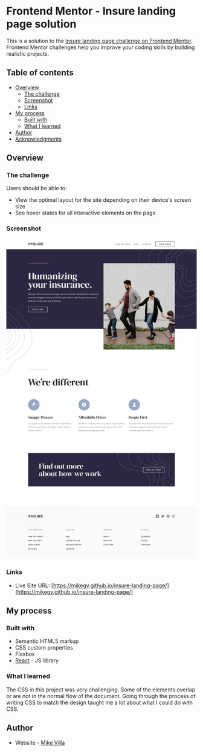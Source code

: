 # Frontend Mentor - Insure landing page solution

This is a solution to the [Insure landing page challenge on Frontend Mentor](https://www.frontendmentor.io/challenges/insure-landing-page-uTU68JV8). Frontend Mentor challenges help you improve your coding skills by building realistic projects. 

## Table of contents

- [Overview](#overview)
  - [The challenge](#the-challenge)
  - [Screenshot](#screenshot)
  - [Links](#links)
- [My process](#my-process)
  - [Built with](#built-with)
  - [What I learned](#what-i-learned)
- [Author](#author)
- [Acknowledgments](#acknowledgments)

## Overview

### The challenge

Users should be able to:

- View the optimal layout for the site depending on their device's screen size
- See hover states for all interactive elements on the page

### Screenshot

![screenshot](./design/desktop-design.jpg)

### Links

- Live Site URL: [https://mikegv.github.io/insure-landing-page/](https://mikegv.github.io/insure-landing-page/)

## My process

### Built with

- Semantic HTML5 markup
- CSS custom properties
- Flexbox
- [React](https://reactjs.org/) - JS library

### What I learned

The CSS in this project was very challenging.  Some of the elements overlap or are not in the normal flow of the document. Going through the process of writing CSS to match the design taught me a lot about what I could do with CSS. 

## Author

- Website - [Mike Villa](https://github.com/mikegv)

